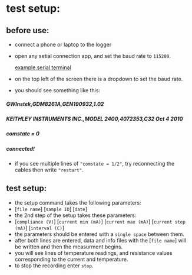 # test setup:

## before use:

-  connect a phone or laptop to the logger
-  open any setial connection app, and set the baud rate to `115200`.

      [example serial terminal](https://www.serialterminal.com/)
- on the top left of the screen there is a dropdown to set the baud rate.

-  you should see something like this:

##### GWInstek,GDM8261A,GEN190932,1.02

##### KEITHLEY INSTRUMENTS INC.,MODEL 2400,4072353,C32 Oct 4 2010

##### comstate = 0

##### connected!

-  if you see multiple lines of `"comstate = 1/2"`, try reconnecting the cables then write `"restart"`.

## test setup:

-  the setup command takes the following parameters:
-  [`file name`] [`sample ID`] [`date`]
-  the 2nd step of the setup takes these parameters:
-  [`compliance (V)`] [`current min (mA)`] [`current max (mA)`] [`current step (mA)`] [`interval (C)`]
-  the parameters should be entered with a `single space` between them.
-  after both lines are entered, data and info files with the [`file name`] will be written and then the measurment begins.
-  you will see lines of temperature readings, and resistance values corresponding to the current and temperature.
-  to stop the recording enter `stop`.
